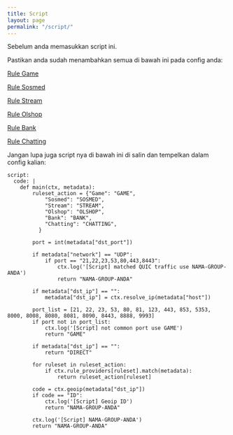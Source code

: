 ```yaml
---
title: Script
layout: page
permalink: "/script/"
---
```


Sebelum anda memasukkan script ini.

Pastikan anda sudah menambahkan semua di bawah ini pada config anda:

[Rule Game](/game/)

[Rule Sosmed](/sosmed/)

[Rule Stream](/stream/)

[Rule Olshop](/olshop/)

[Rule Bank](/bank/)

[Rule Chatting](/chatting/)

Jangan lupa juga script nya di bawah ini di salin dan tempelkan dalam config kalian:

```
script:
  code: |
    def main(ctx, metadata):
        ruleset_action = {"Game": "GAME",
            "Sosmed": "SOSMED",
            "Stream": "STREAM",
            "Olshop": "OLSHOP",
            "Bank": "BANK",
            "Chatting": "CHATTING",
          }

        port = int(metadata["dst_port"])

        if metadata["network"] == "UDP":
            if port == "21,22,23,53,80,443,8443":
                ctx.log('[Script] matched QUIC traffic use NAMA-GROUP-ANDA')
                return "NAMA-GROUP-ANDA"

        if metadata["dst_ip"] == "":
            metadata["dst_ip"] = ctx.resolve_ip(metadata["host"])

        port_list = [21, 22, 23, 53, 80, 81, 123, 443, 853, 5353, 8000, 8008, 8080, 8081, 8090, 8443, 8888, 9993]
        if port not in port_list:
            ctx.log('[Script] not common port use GAME')
            return "GAME"

        if metadata["dst_ip"] == "":
            return "DIRECT"

        for ruleset in ruleset_action:
            if ctx.rule_providers[ruleset].match(metadata):
                return ruleset_action[ruleset]

        code = ctx.geoip(metadata["dst_ip"])
        if code == "ID":
            ctx.log('[Script] Geoip ID')
            return "NAMA-GROUP-ANDA"

        ctx.log('[Script] NAMA-GROUP-ANDA')
        return "NAMA-GROUP-ANDA"
```